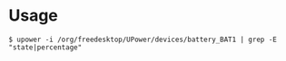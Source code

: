 # Usage
```shell
$ upower -i /org/freedesktop/UPower/devices/battery_BAT1 | grep -E "state|percentage"
```
